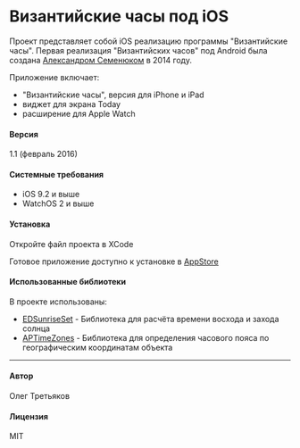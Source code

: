 # Византийские часы под iOS


Проект представляет собой iOS реализацию программы "Византийские часы". Первая реализация "Византийских часов" под Android была создана  [Александром Семенюком][as] в 2014 году.

Приложение включает: 

* "Византийские часы", версия для iPhone и iPad 
* виджет для экрана Today 
* расширение для Apple Watch

#### Версия
1.1 (февраль 2016)
  
#### Системные требования

* iOS 9.2 и выше
* WatchOS 2 и выше

#### Установка

Откройте файл проекта в XCode

Готовое приложение доступно к установке в [AppStore]


#### Использованные библиотеки

В проекте использованы:

* [EDSunriseSet] - Библиотека для расчёта времени восхода и захода солнца
* [APTimeZones] - Библиотека для определения часового пояса по географическим координатам объекта

---

#### Автор

Олег Третьяков

#### Лицензия

MIT

[//]: # (These are reference links used in the body of this note and get stripped out when the markdown processor does its job. There is no need to format nicely because it shouldn't be seen. Thanks SO - http://stackoverflow.com/questions/4823468/store-comments-in-markdown-syntax)

   [as]: <http://www.alexsem.org>
   [appstore]: <https://itunes.apple.com/us/app/vizantijskie-casy/id969587447>
  
   [EDSunriseSet]: <https://github.com/erndev/EDSunriseSet>
   [APTimeZones]: <http://https://github.com/Alterplay/APTimeZones>
   
